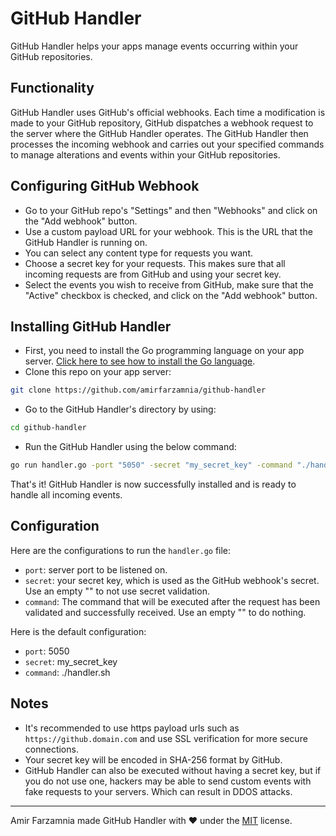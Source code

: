 # GitHub Handler

GitHub Handler helps your apps manage events occurring within your GitHub repositories.

## Functionality

GitHub Handler uses GitHub's official webhooks. Each time a modification is made to your GitHub repository, GitHub dispatches a webhook request to the server where the GitHub Handler operates. The GitHub Handler then processes the incoming webhook and carries out your specified commands to manage alterations and events within your GitHub repositories.

## Configuring GitHub Webhook

- Go to your GitHub repo's "Settings" and then "Webhooks" and click on the "Add webhook" button.
- Use a custom payload URL for your webhook. This is the URL that the GitHub Handler is running on.
- You can select any content type for requests you want.
- Choose a secret key for your requests. This makes sure that all incoming requests are from GitHub and using your secret key.
- Select the events you wish to receive from GitHub, make sure that the "Active" checkbox is checked, and click on the "Add webhook" button.

## Installing GitHub Handler

- First, you need to install the Go programming language on your app server. [Click here to see how to install the Go language](https://go.dev/doc/install).
- Clone this repo on your app server:

```bash
git clone https://github.com/amirfarzamnia/github-handler
```

- Go to the GitHub Handler's directory by using:

```bash
cd github-handler
```

- Run the GitHub Handler using the below command:

```bash
go run handler.go -port "5050" -secret "my_secret_key" -command "./handler.sh"
```

That's it! GitHub Handler is now successfully installed and is ready to handle all incoming events.

## Configuration

Here are the configurations to run the `handler.go` file:

- `port`: server port to be listened on.
- `secret`: your secret key, which is used as the GitHub webhook's secret. Use an empty "" to not use secret validation.
- `command`: The command that will be executed after the request has been validated and successfully received. Use an empty "" to do nothing.

Here is the default configuration:

- `port`: 5050
- `secret`: my_secret_key
- `command`: ./handler.sh

## Notes

- It's recommended to use https payload urls such as `https://github.domain.com` and use SSL verification for more secure connections.
- Your secret key will be encoded in SHA-256 format by GitHub.
- GitHub Handler can also be executed without having a secret key, but if you do not use one, hackers may be able to send custom events with fake requests to your servers. Which can result in DDOS attacks.

---

Amir Farzamnia made GitHub Handler with ❤️ under the [MIT](LICENSE) license.